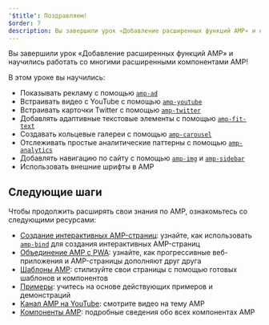 ```yaml
---
'$title': Поздравляем!
$order: 7
description: Вы завершили урок «Добавление расширенных функций AMP» и научились работать со многими расширенными компонентами AMP!
---
```


Вы завершили урок «Добавление расширенных функций AMP» и научились работать со многими расширенными компонентами AMP!

В этом уроке вы научились:

- Показывать рекламу с помощью [`amp-ad`](../../../../documentation/components/reference/amp-ad.md)
- Встраивать видео с YouTube с помощью [`amp-youtube`](../../../../documentation/components/reference/amp-youtube.md)
- Встраивать карточки Twitter с помощью [`amp-twitter`](../../../../documentation/components/reference/amp-twitter.md)
- Добавлять адаптивные текстовые элементы с помощью [`amp-fit-text`](../../../../documentation/components/reference/amp-fit-text.md)
- Создавать кольцевые галереи с помощью [`amp-carousel`](../../../../documentation/components/reference/amp-carousel.md)
- Отслеживать простые аналитические паттерны с помощью [`amp-analytics`](../../../../documentation/components/reference/amp-analytics.md)
- Добавлять навигацию по сайту с помощью [`amp-img`](../../../../documentation/components/reference/amp-img.md) и [`amp-sidebar`](../../../../documentation/components/reference/amp-sidebar.md)
- Использовать внешние шрифты в AMP

## Следующие шаги

Чтобы продолжить расширять свои знания по AMP, ознакомьтесь со следующими ресурсами:

- [Создание интерактивных AMP-страниц](../../../../documentation/guides-and-tutorials/develop/interactivity/index.md): узнайте, как использовать [`amp-bind`](../../../../documentation/components/reference/amp-bind.md) для создания интерактивных AMP-страниц
- [Объединение AMP с PWA](../../../../documentation/guides-and-tutorials/integrate/amp-in-pwa.md): узнайте, как прогрессивные веб-приложения и AMP-страницы дополняют друг друга
- [Шаблоны AMP](../../../../documentation/templates/index.html): стилизуйте свои страницы с помощью готовых шаблонов и компонентов
- [Примеры](../../../../documentation/examples/index.html): учитесь на основе действующих примеров и демонстраций
- [Канал AMP на YouTube](https://www.youtube.com/channel/UCXPBsjgKKG2HqsKBhWA4uQw): смотрите видео на тему AMP
- [Компоненты AMP](../../../../documentation/components/index.html): подробные сведения обо всех компонентах AMP
